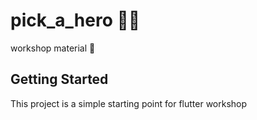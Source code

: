# pick_a_hero 🦸‍♂️

workshop material 📒

## Getting Started

This project is a simple starting point for flutter workshop

